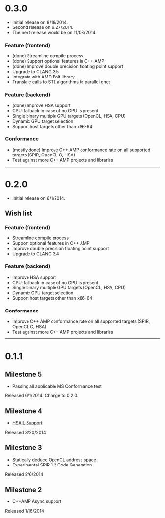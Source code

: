 # 0.3.0 #

* Initial release on 8/18/2014.
* Second release on 9/27/2014.
* The next release would be on 11/08/2014.

### Feature (frontend) ###
* (done) Streamline compile process
* (done) Support optional features in C++ AMP
* (done) Improve double precision floating point support
* Upgrade to CLANG 3.5
* Integrate with AMD Bolt library
* Translate calls to STL algorithms to parallel ones

### Feature (backend) ###
* (done) Improve HSA support
* CPU-fallback in case of no GPU is present
* Single binary multiple GPU targets (OpenCL, HSA, CPU)
* Dynamic GPU target selection
* Support host targets other than x86-64

### Conformance ###
* (mostly done) Improve C++ AMP conformance rate on all supported targets (SPIR, OpenCL C, HSA)
* Test against more C++ AMP projects and libraries

***

# 0.2.0 #

* Initial release on 6/1/2014.

## Wish list ##

### Feature (frontend) ###
* Streamline compile process
* Support optional features in C++ AMP
* Improve double precision floating point support
* Upgrade to CLANG 3.4

### Feature (backend) ###
* Improve HSA support
* CPU-fallback in case of no GPU is present
* Single binary multiple GPU targets (OpenCL, HSA, CPU)
* Dynamic GPU target selection
* Support host targets other than x86-64

### Conformance ###
* Improve C++ AMP conformance rate on all supported targets (SPIR, OpenCL C, HSA)
* Test against more C++ AMP projects and libraries

****

# 0.1.1 #

## Milestone 5 ##

* Passing all applicable MS Conformance test

Released 6/1/2014.  Change to 0.2.0.

## Milestone 4 ##

* [HSAIL Support](HSAIL%20Support%20Status)

Released 3/20/2014

## Milestone 3 ##

* Statically deduce OpenCL address space
* Experimental SPIR 1.2 Code Generation

Released 2/6/2014

## Milestone 2 ##

* C++AMP Async support

Released 1/16/2014